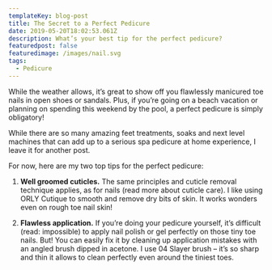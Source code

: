 ```yaml
---
templateKey: blog-post
title: The Secret to a Perfect Pedicure
date: 2019-05-20T18:02:53.061Z
description: What’s your best tip for the perfect pedicure?
featuredpost: false
featuredimage: /images/nail.svg
tags:
  - Pedicure
---
```

While the weather allows, it’s great to show off you flawlessly manicured toe nails in open shoes or sandals. Plus, if you’re going on a beach vacation or planning on spending this weekend by the pool, a perfect pedicure is simply obligatory!



While there are so many amazing feet treatments, soaks and next level machines that can add up to a serious spa pedicure at home experience, I leave it for another post.



For now, here are my two top tips for the perfect pedicure:



1. **Well groomed cuticles.** The same principles and cuticle removal technique applies, as for nails (read more about cuticle care). I like using ORLY Cutique to smooth and remove dry bits of skin. It works wonders even on rough toe nail skin!



2. **Flawless application.** If you’re doing your pedicure yourself, it’s difficult (read: impossible) to apply nail polish or gel perfectly on those tiny toe nails. But! You can easily fix it by cleaning up application mistakes with an angled brush dipped in acetone. I use 04 Slayer brush – it’s so sharp and thin it allows to clean perfectly even around the tiniest toes.
